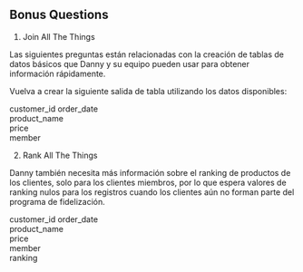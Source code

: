 ## Bonus Questions 

1) Join All The Things

Las siguientes preguntas están relacionadas con la creación de tablas de datos básicos que Danny y su equipo pueden usar para obtener información rápidamente.

Vuelva a crear la siguiente salida de tabla utilizando los datos disponibles:

customer_id
order_date	
product_name	
price	
member


2) Rank All The Things

Danny también necesita más información sobre el ranking de productos de los clientes, solo para los clientes miembros, por lo que espera valores de ranking nulos para los registros cuando los clientes aún no forman parte del programa de fidelización.

customer_id
order_date	
product_name	
price	
member	
ranking


